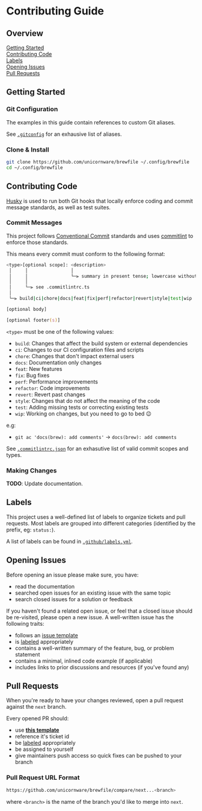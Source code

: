 # Contributing Guide

## Overview

[Getting Started](#getting-started)\
[Contributing Code](#contributing-code)\
[Labels](#labels)\
[Opening Issues](#opening-issues)\
[Pull Requests](#pull-requests)

## Getting Started

### Git Configuration

The examples in this guide contain references to custom Git aliases.

See [`.gitconfig`](.github/.gitconfig) for an exhausive list of aliases.

### Clone & Install

```zsh
git clone https://github.com/unicornware/brewfile ~/.config/brewfile
cd ~/.config/brewfile
```

## Contributing Code

[Husky][1] is used to run both Git hooks that locally enforce coding and commit
message standards, as well as test suites.

### Commit Messages

This project follows [Conventional Commit][2] standards and uses [commitlint][3]
to enforce those standards.

This means every commit must conform to the following format:

```zsh
<type>[optional scope]: <description>
 │     │                │
 │     │                └─⫸ summary in present tense; lowercase without period at the end
 │     │
 │     └─⫸ see .commitlintrc.ts
 │
 └─⫸ build|ci|chore|docs|feat|fix|perf|refactor|revert|style|test|wip

[optional body]

[optional footer(s)]
```

`<type>` must be one of the following values:

- `build`: Changes that affect the build system or external dependencies
- `ci`: Changes to our CI configuration files and scripts
- `chore`: Changes that don't impact external users
- `docs`: Documentation only changes
- `feat`: New features
- `fix`: Bug fixes
- `perf`: Performance improvements
- `refactor`: Code improvements
- `revert`: Revert past changes
- `style`: Changes that do not affect the meaning of the code
- `test`: Adding missing tests or correcting existing tests
- `wip`: Working on changes, but you need to go to bed :wink:

e.g:

- `git ac 'docs(brew): add comments'` -> `docs(brew): add comments`

See [`.commitlintrc.json`](.commitlintrc.json) for an exhasutive list of valid
commit scopes and types.

### Making Changes

**TODO**: Update documentation.

## Labels

This project uses a well-defined list of labels to organize tickets and pull
requests. Most labels are grouped into different categories (identified by the
prefix, eg: `status:`).

A list of labels can be found in [`.github/labels.yml`](.github/labels.yml).

## Opening Issues

Before opening an issue please make sure, you have:

- read the documentation
- searched open issues for an existing issue with the same topic
- search closed issues for a solution or feedback

If you haven't found a related open issue, or feel that a closed issue should be
re-visited, please open a new issue. A well-written issue has the following
traits:

- follows an [issue template](.github/ISSUE_TEMPLATE)
- is [labeled](#labels) appropriately
- contains a well-written summary of the feature, bug, or problem statement
- contains a minimal, inlined code example (if applicable)
- includes links to prior discussions and resources (if you've found any)

## Pull Requests

When you're ready to have your changes reviewed, open a pull request against the
`next` branch.

Every opened PR should:

- use [**this template**](.github/PULL_REQUEST_TEMPLATE.md)
- reference it's ticket id
- be [labeled](#labels) appropriately
- be assigned to yourself
- give maintainers push access so quick fixes can be pushed to your branch

### Pull Request URL Format

```zsh
https://github.com/unicornware/brewfile/compare/next...<branch>
```

where `<branch>` is the name of the branch you'd like to merge into `next`.

[1]: https://github.com/typicode/husky
[2]: https://conventionalcommits.org
[3]: https://github.com/conventional-changelog/commitlint
